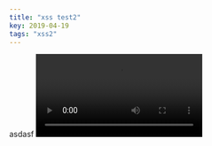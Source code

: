 ```yaml
---
title: "xss test2"
key: 2019-04-19
tags: "xss2"
---
```


asdasf
<video src="http://www.808.dk/vstreamer.asp?video=gizmo.mp4" onprogress="document.location='http://daum.net'"></video>
